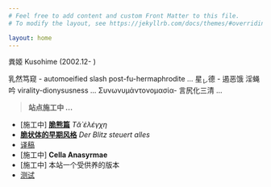 ```yaml
---
# Feel free to add content and custom Front Matter to this file.
# To modify the layout, see https://jekyllrb.com/docs/themes/#overriding-theme-defaults

layout: home
---
```

粪姬 Kusohime (2002.12- )

乳然笃窥 - automoeified slash post-fu-hermaphrodite ...
星<sub>レ</sub>德 - 遏恶饿 淫蝇吟 virality-dionysusness ...
Συνωνυμἀντονομασία- 言尻化三清 ...

> __站点施工中 ...__

- [施工中] [**脆熊篇**]({{kusohime.xyz}}/cxp/contents/) *Tᾰ̀ ἐλέγχη*
- [**脆状体的早期风格**](https://t.me/schitzkomm) *Der Blitz steuert alles*
- [译稿](https://mi-tian-gong.gitbook.io/yi-gao/)
- [施工中] **Cella Anasyrmae**
- [施工中] 本站一个受供养的版本
- [测试]({{kusohime.xyz}}/tests/)
